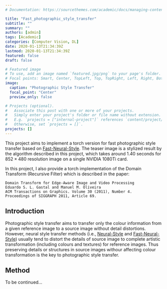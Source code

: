 ```yaml
---
# Documentation: https://sourcethemes.com/academic/docs/managing-content/

title: "Fast_photographic_style_transfer"
subtitle: ""
summary: ""
authors: [admin]
tags: [Academic]
categories: [Computer Vision, DL]
date: 2020-01-13T21:34:39Z
lastmod: 2020-01-13T21:34:39Z
featured: false
draft: false

# Featured image
# To use, add an image named `featured.jpg/png` to your page's folder.
# Focal points: Smart, Center, TopLeft, Top, TopRight, Left, Right, BottomLeft, Bottom, BottomRight.
image:
  caption: "Photographic Style Transfer"
  focal_point: "Center"
  preview_only: false

# Projects (optional).
#   Associate this post with one or more of your projects.
#   Simply enter your project's folder or file name without extension.
#   E.g. `projects = ["internal-project"]` references `content/project/deep-learning/index.md`.
#   Otherwise, set `projects = []`.
projects: []
---
```


This project aims to implement a torch version for fast photographic style transfer based on [Fast-Neural-Style](https://cs.stanford.edu/people/jcjohns/eccv16/). The teaser image is a stylized result by the algorithm described in this project, which takes around 1.40 seconds for $852 \times 480$ resolution image on a single NVIDIA 1080Ti card.

In this project, I also provide a torch implementation of the Domain Transform (Recursive Filter) which is described in the paper:

    Domain Transform for Edge-Aware Image and Video Processing
    Eduardo S. L. Gastal and Manuel M. Oliveira
    ACM Transactions on Graphics. Volume 30 (2011), Number 4.
    Proceedings of SIGGRAPH 2011, Article 69.


## Introduction
Photographic style transfer aims to transfer only the colour information from a given reference image to a source image without detail distortions. However, neural style transfer methods (i.e., [Neural-Style](https://www.cv-foundation.org/openaccess/content_cvpr_2016/papers/Gatys_Image_Style_Transfer_CVPR_2016_paper.pdf) and [Fast-Neural-Style](https://cs.stanford.edu/people/jcjohns/eccv16/)) usually tend to distort the details of source image to complete artistic transformation (including colours and textures) for reference images. Thus preserving details or structures in source images withour affecting colour transformation is the key to photographic style transfer.

## Method
To be continued...
